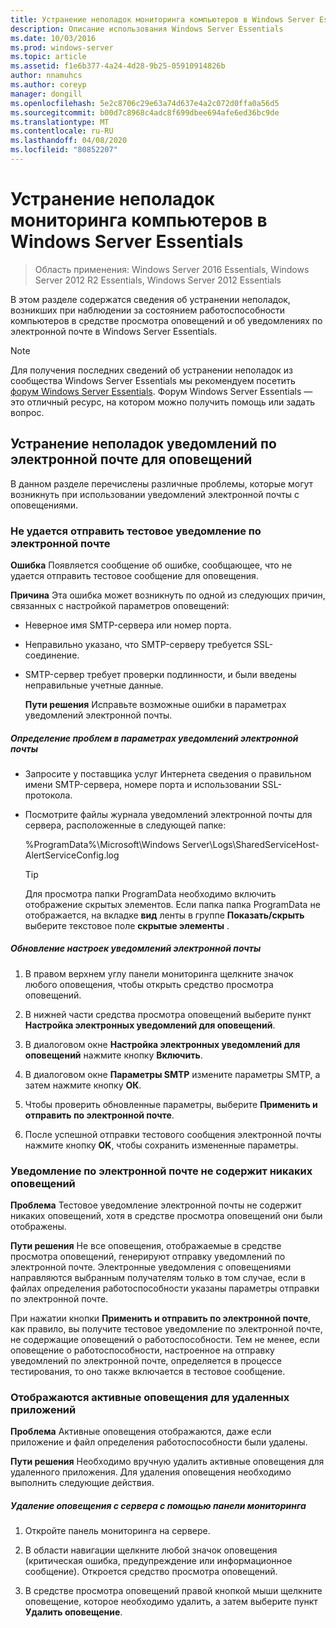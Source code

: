 ```yaml
---
title: Устранение неполадок мониторинга компьютеров в Windows Server Essentials
description: Описание использования Windows Server Essentials
ms.date: 10/03/2016
ms.prod: windows-server
ms.topic: article
ms.assetid: f1e6b377-4a24-4d28-9b25-05910914826b
author: nnamuhcs
ms.author: coreyp
manager: dongill
ms.openlocfilehash: 5e2c8706c29e63a74d637e4a2c072d0ffa0a56d5
ms.sourcegitcommit: b00d7c8968c4adc8f699dbee694afe6ed36bc9de
ms.translationtype: MT
ms.contentlocale: ru-RU
ms.lasthandoff: 04/08/2020
ms.locfileid: "80852207"
---
```

# <a name="troubleshoot-computer-monitoring-in-windows-server-essentials"></a>Устранение неполадок мониторинга компьютеров в Windows Server Essentials

>Область применения: Windows Server 2016 Essentials, Windows Server 2012 R2 Essentials, Windows Server 2012 Essentials

В этом разделе содержатся сведения об устранении неполадок, возникших при наблюдении за состоянием работоспособности компьютеров в средстве просмотра оповещений и об уведомлениях по электронной почте в Windows Server Essentials.  
  
> [!NOTE]
>  Для получения последних сведений об устранении неполадок из сообщества Windows Server Essentials мы рекомендуем посетить [форум Windows Server Essentials](https://social.technet.microsoft.com/Forums/winserveressentials/threads). Форум Windows Server Essentials — это отличный ресурс, на котором можно получить помощь или задать вопрос.  
  
##  <a name="troubleshooting-email-notifications-for-alerts"></a><a name="BKMK_TS"></a>Устранение неполадок уведомлений по электронной почте для оповещений  
 В данном разделе перечислены различные проблемы, которые могут возникнуть при использовании уведомлений электронной почты с оповещениями.  
  
### <a name="cannot-send-the-test-email-for-the-alert"></a>Не удается отправить тестовое уведомление по электронной почте  
 **Ошибка** Появляется сообщение об ошибке, сообщающее, что не удается отправить тестовое сообщение для оповещения.  
  
 **Причина** Эта ошибка может возникнуть по одной из следующих причин, связанных с настройкой параметров оповещений:  
  
- Неверное имя SMTP-сервера или номер порта.  
  
- Неправильно указано, что SMTP-серверу требуется SSL-соединение.  
  
- SMTP-сервер требует проверки подлинности, и были введены неправильные учетные данные.  
  
  **Пути решения** Исправьте возможные ошибки в параметрах уведомлений электронной почты.  
  
##### <a name="to-identify-issues-in-your-email-notification-settings"></a>Определение проблем в параметрах уведомлений электронной почты  
  
-   Запросите у поставщика услуг Интернета сведения о правильном имени SMTP-сервера, номере порта и использовании SSL-протокола.  
  
-   Посмотрите файлы журнала уведомлений электронной почты для сервера, расположенные в следующей папке:  
  
     %ProgramData%\Microsoft\Windows Server\Logs\SharedServiceHost-AlertServiceConfig.log  
  
    > [!TIP]
    >  Для просмотра папки ProgramData необходимо включить отображение скрытых элементов. Если папка папка ProgramData не отображается, на вкладке **вид** ленты в группе **Показать/скрыть** выберите текстовое поле **скрытые элементы** .  
  
##### <a name="to-update-your-email-notification-setup-for-alerts"></a>Обновление настроек уведомлений электронной почты  
  
1.  В правом верхнем углу панели мониторинга щелкните значок любого оповещения, чтобы открыть средство просмотра оповещений.  
  
2.  В нижней части средства просмотра оповещений выберите пункт **Настройка электронных уведомлений для оповещений**.  
  
3.  В диалоговом окне **Настройка электронных уведомлений для оповещений** нажмите кнопку **Включить**.  
  
4.  В диалоговом окне **Параметры SMTP** измените параметры SMTP, а затем нажмите кнопку **ОК**.  
  
5.  Чтобы проверить обновленные параметры, выберите **Применить и отправить по электронной почте**.  
  
6.  После успешной отправки тестового сообщения электронной почты нажмите кнопку **OK**, чтобы сохранить измененные параметры.  
  
### <a name="test-email-notification-does-not-list-any-alerts"></a>Уведомление по электронной почте не содержит никаких оповещений  
 **Проблема** Тестовое уведомление электронной почты не содержит никаких оповещений, хотя в средстве просмотра оповещений они были отображены.  
  
 **Пути решения** Не все оповещения, отображаемые в средстве просмотра оповещений, генерируют отправку уведомлений по электронной почте. Электронные уведомления с оповещениями направляются выбранным получателям только в том случае, если в файлах определения работоспособности указаны параметры отправки по электронной почте.  
  
 При нажатии кнопки **Применить и отправить по электронной почте**, как правило, вы получите тестовое уведомление по электронной почте, не содержащие оповещений о работоспособности. Тем не менее, если оповещение о работоспособности, настроенное на отправку уведомлений по электронной почте, определяется в процессе тестирования, то оно также включается в тестовое сообщение.  
  
### <a name="active-alerts-are-displayed-for-an-uninstalled-application"></a>Отображаются активные оповещения для удаленных приложений  
 **Проблема** Активные оповещения отображаются, даже если приложение и файл определения работоспособности были удалены.  
  
 **Пути решения** Необходимо вручную удалить активные оповещения для удаленного приложения. Для удаления оповещения необходимо выполнить следующие действия.  
  
##### <a name="to-delete-an-alert-from-the-server-by-using-the-dashboard"></a>Удаление оповещения с сервера с помощью панели мониторинга  
  
1.  Откройте панель мониторинга на сервере.  
  
2.  В области навигации щелкните любой значок оповещения (критическая ошибка, предупреждение или информационное сообщение). Откроется средство просмотра оповещений.  
  
3.  В средстве просмотра оповещений правой кнопкой мыши щелкните оповещение, которое необходимо удалить, а затем выберите пункт **Удалить оповещение**.
